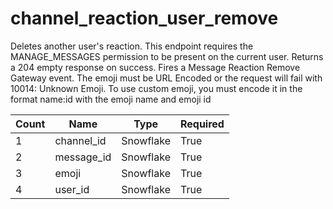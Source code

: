 # channel_reaction_user_remove
Deletes another user's reaction. This endpoint requires the MANAGE_MESSAGES permission to be present on the current user. Returns a 204 empty response on success. Fires a Message Reaction Remove Gateway event. The emoji must be URL Encoded or the request will fail with 10014: Unknown Emoji. To use custom emoji, you must encode it in the format name:id with the emoji name and emoji id

Count | Name | Type | Required        
----|----|----|----  
1 | channel_id | Snowflake | True
2 | message_id | Snowflake | True
3 | emoji | Snowflake | True
4 | user_id | Snowflake | True
